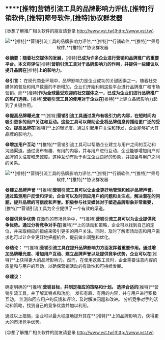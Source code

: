 ## ****[推特]**营销引流工具的品牌影响力评估,**[推特]**行销软件,**[推特]**筛号软件,**[推特]**协议群发器**

[😍想了解推广相关软件的朋友请登录 http://www.vst.tw](http://www.vst.tw)

 <center><img src="https://vst.tw/MP4/tuiguang/png/4.png" alt="**[推特]**营销引流工具的品牌影响力评估,**[推特]**行销软件,**[推特]**筛号软件,**[推特]**协议群发器"></center>

**😄摘要：随着社交媒体的发展，**[推特]**已成为许多企业进行营销和品牌推广的重要平台。本文将评估**[推特]**营销引流工具对于品牌影响力的作用，并提供一些建议以提升品牌在**[推特]**上的影响力。**

**😄引言：**
在现代商业环境中，品牌影响力是企业成功的关键因素之一。随着社交媒体的普及和用户数量的不断增加，企业们开始利用这些平台进行品牌推广和市场营销。而**[推特]**作为全球最受欢迎的社交媒体之一，已成为企业们进行品牌推广的热门选择。**[推特]**营销引流工具的使用对于企业在**[推特]**上建立品牌影响力起到了关键作用。

**😄提高品牌曝光度**
**[推特]**营销引流工具通过发布有吸引力的内容，在短时间内吸引更多的用户关注和互动。这些工具可以帮助企业将品牌信息传播给更广泛的受众，提高品牌在**[推特]**上的曝光度。通过引起用户关注和转发，企业能够扩大其品牌的影响力。

**😄增加用户互动**
**[推特]**营销引流工具可以帮助企业建立与用户之间的互动和沟通渠道。通过发布有趣、有用的内容，并与用户进行互动，企业能够增加用户对品牌的关注度和忠诚度。这种互动有助于树立企业良好的形象，并加强与用户之间的关系。

 <center><img src="https://vst.tw/MP4/tuiguang/png/0.png" alt="**[推特]**营销引流工具的品牌影响力评估,**[推特]**行销软件,**[推特]**筛号软件,**[推特]**协议群发器"></center>

**😄建立品牌声誉**
**[推特]**营销引流工具可以让企业更好地管理和维护品牌声誉。通过监测用户反馈和评论，企业可以及时回应用户的问题和关注点，解决潜在的问题，提升品牌的可信度和声誉。积极参与社交媒体对于塑造品牌形象非常重要，**[推特]**营销引流工具为企业提供了一个有效的渠道。

**😄提供竞争优势**
在激烈的市场竞争中，**[推特]**营销引流工具可以为企业提供竞争优势。通过分析竞争对手在**[推特]**上的活动和策略，企业可以找到自己的定位，并采取相应的措施来吸引更多的用户关注。同时，及时了解市场动态和用户需求也可以让企业更好地把握机会，提前做出调整和优化。

**😄结论：**
**[推特]**营销引流工具在提升品牌影响力方面发挥着重要作用。通过增加品牌曝光度、增加用户互动、建立品牌声誉以及提供竞争优势，企业可以在**[推特]**上获得更大的品牌影响力。然而，在使用这些工具时，企业需要注意内容的质量和与用户的互动，以确保营销活动的有效性和可持续发展。

**😄建议：**

确定明确的**[推特]**营销目标，并制定相应的策略和计划。
选择合适的**[推特]**营销引流工具，并了解其特点和功能。
发布有趣、有用的内容，并与用户进行积极互动。
监测和回应用户的反馈和评论，及时解决问题和改进。
分析竞争对手的活动和策略，找到自己的竞争优势并加以利用。

通过以上措施，企业可以最大程度地提升其在**[推特]**上的品牌影响力，获得更大的市场竞争优势。

[😍想了解推广相关软件的朋友请登录 http://www.vst.tw](http://www.vst.tw)



